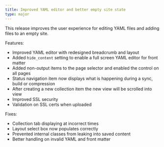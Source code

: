 ```yaml
---
title: Improved YAML editor and better empty site state
type: major
---
```



This release improves the user experience for editing YAML files and adding files to an empty site.&nbsp;

Features:

* Improved YAML editor with redesigned breadcrumb and layout
* Added `hide_content` setting to enable a full screen YAML editor for front matter
* Added non-output items to the page selector and enabled the control on all pages
* Status navigation item now displays what is happening during a sync, build or compression
* After creating a new collection item the new view will be scrolled into view
* Improved SSL security
* Validation on SSL certs when uploaded


Fixes:

* Collection tab displaying at incorrect times
* Layout select box now populates correctly
* Prevented internal classes from leaking into saved content
* Better handling on invalid YAML and front matter